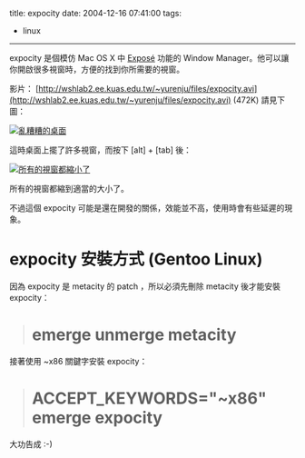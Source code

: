 title: expocity
date: 2004-12-16 07:41:00
tags: 
- linux
---

expocity 是個模仿 Mac OS X 中 [Exposé](http://www.apple.com/macosx/features/expose/) 功能的 Window Manager。他可以讓你開啟很多視窗時，方便的找到你所需要的視窗。

影片： [http://wshlab2.ee.kuas.edu.tw/~yurenju/files/expocity.avi](http://wshlab2.ee.kuas.edu.tw/~yurenju/files/expocity.avi) (472K)
<a name='more'></a>
請見下圖：

[![亂糟糟的桌面](http://wshlab2.ee.kuas.edu.tw/~yurenju/albums/screenshot/Screenshot_1_002.sized.png) ](http://wshlab2.ee.kuas.edu.tw/~yurenju/gallery/screenshot/Screenshot_1_002?full=1)

這時桌面上擺了許多視窗，而按下 [alt] + [tab] 後：

[![所有的視窗都縮小了](http://wshlab2.ee.kuas.edu.tw/~yurenju/albums/screenshot/Screenshot_2_002.sized.png)](http://wshlab2.ee.kuas.edu.tw/~yurenju/gallery/screenshot/Screenshot_2_002?full=1)

所有的視窗都縮到適當的大小了。

不過這個 expocity 可能是還在開發的關係，效能並不高，使用時會有些延遲的現象。

# expocity 安裝方式 (Gentoo Linux) 

因為 expocity 是 metacity 的 patch ，所以必須先刪除 metacity 後才能安裝 expocity：

> # emerge unmerge metacity

接著使用 ~x86 關鍵字安裝 expocity：
> # ACCEPT_KEYWORDS="~x86" emerge expocity

大功告成 :-)